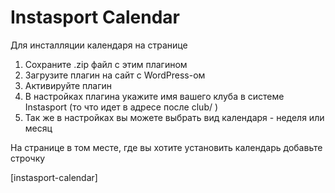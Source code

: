 # Instasport Calendar

Для инсталляции календаря на странице
1. Сохраните .zip файл с этим плагином
2. Загрузите плагин на сайт с WordPress-ом
3. Активируйте плагин
4. В настройках плагина укажите имя вашего клуба в системе Instasport (то что идет в адресе после club/ )
5. Так же в настройках вы можете выбрать вид календаря - неделя или месяц

На странице в том месте, где вы хотите установить календарь добавьте строчку

[instasport-calendar]

